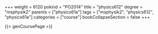 +++
weight = 6120
pokind = "PO2014"
title = "physics612"
degree = "msphysik2"
parents = ["physics61a"]
tags = ["msphysik2", "physics612", "physics61a"]
categories = ["course"]
bookCollapseSection = false
+++

{{< genCoursePage >}}
